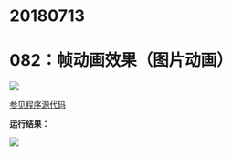 # 20180713

# 082：帧动画效果（图片动画）

<img src="http://image.renkaigis.com/keepcoding/2018071301.png">

<a href="https://github.com/renkaigis/KeepCoding/tree/master/2018/07/13" target="_blank">参见程序源代码</a>

**运行结果：**

<img src="http://image.renkaigis.com/keepcoding/2018071302.png">
